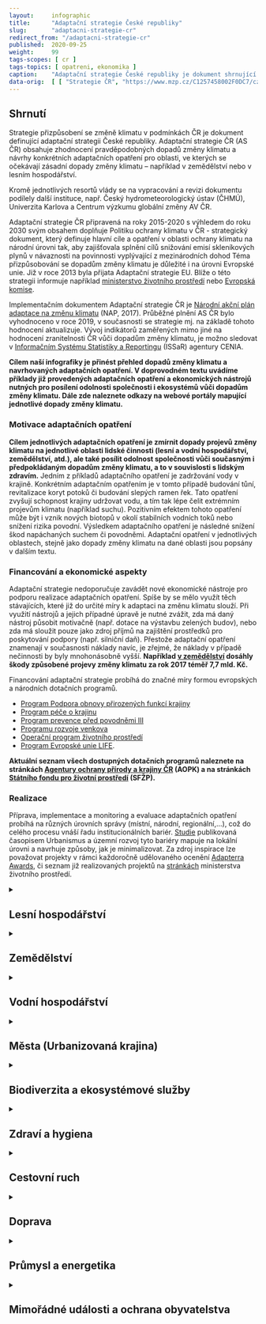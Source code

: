 ```yaml
---
layout:     infographic
title:      "Adaptační strategie České republiky"
slug:       "adaptacni-strategie-cr"
redirect_from: "/adaptacni-strategie-cr"
published:  2020-09-25
weight:     99
tags-scopes: [ cr ]
tags-topics: [ opatreni, ekonomika ]
caption:    "Adaptační strategie České republiky je dokument shrnující dopady změny klimatu na život v České republice a předkládá sjednaná adaptační opatření, jejichž cílem je zmírnění dopadů změny klimatu. Naše infografika poskytuje shrnutí nejdůležitějších aspektů národní adaptační strategie v souvislosti s jednotlivými oblastmi dopadů, odkazuje na zdroje mapující dopady jednotlivých projevů změny klimatu, ukazuje příklady již existujících opatření. Mezi zásadní adaptační opatření patří mimo jiné také průřezové nástroje týkající se všech oblastí dopadů (úprava podnikatelského prostředí), ekonomické nástroje (poplatky, fondy a finanční podpora, ekoznačení, zelené veřejné zakázky, pojištění proti škodám), podpora vědy a výzkumu a také zapojení veřejnosti, vzdělávání, výchova a osvěta."
data-orig:	[ [ "Strategie ČR", "https://www.mzp.cz/C1257458002F0DC7/cz/zmena_klimatu_adaptacni_strategie/$FILE/OEOK-Adaptacni_strategie-20151029.pdf" ] ]
---
```


## Shrnutí

Strategie přizpůsobení se změně klimatu v podmínkách ČR je dokument definující adaptační strategii České republiky. Adaptační strategie ČR (AS ČR) obsahuje zhodnocení pravděpodobných dopadů změny klimatu a návrhy konkrétních adaptačních opatření pro oblasti, ve kterých se očekávají zásadní dopady změny klimatu – například v zemědělství nebo v lesním hospodářství.

Kromě jednotlivých resortů vlády se na vypracování a revizi dokumentu podílely další instituce, např. Český hydrometeorologický ústav (ČHMÚ), Univerzita Karlova a Centrum výzkumu globální změny AV ČR.

 Adaptační strategie ČR připravená na roky 2015-2020 s výhledem do roku 2030 svým obsahem doplňuje Politiku ochrany klimatu v ČR - strategický dokument, který definuje hlavní cíle a opatření v oblasti ochrany klimatu na národní úrovni tak, aby zajišťovala splnění cílů snižování emisí skleníkových plynů v návaznosti na povinnosti vyplývající z mezinárodních dohod Téma přizpůsobování se dopadům změny klimatu je důležité i na úrovni Evropské unie. Již v roce 2013 byla přijata Adaptační strategie EU. Blíže o této strategii informuje například [ministerstvo životního prostředí](https://www.mzp.cz/cz/adaptacni_strategie_eu) nebo [Evropská komise](https://ec.europa.eu/clima/policies/adaptation/what_en).

 Implementačním dokumentem Adaptační strategie ČR je [Národní akční plán adaptace na změnu klimatu](https://www.mzp.cz/C1257458002F0DC7/cz/news_170116_NAP/$FILE/NAP_material.pdf) (NAP, 2017). Průběžné plnění AS ČR bylo vyhodnoceno v roce 2019, v současnosti se strategie mj. na základě tohoto hodnocení aktualizuje. Vývoj indikátorů zaměřených mimo jiné na hodnocení zranitelnosti ČR vůči dopadům změny klimatu, je možno sledovat v [Informačním Systému Statistiky a Reportingu](https://issar.cenia.cz/) (ISSaR) agentury CENIA.

**Cílem naší infografiky je přinést přehled dopadů změny klimatu a navrhovaných adaptačních opatření. V doprovodném textu uvádíme příklady již provedených adaptačních opatření a ekonomických nástrojů nutných pro posílení odolnosti společnosti i ekosystémů vůči dopadům změny klimatu. Dále zde naleznete odkazy na webové portály mapující jednotlivé dopady změny klimatu.**

### Motivace adaptačních opatření

**Cílem jednotlivých adaptačních opatření je zmírnit dopady projevů změny klimatu na jednotlivé oblasti lidské činnosti (lesní a vodní hospodářství, zemědělství, atd.), ale také posílit odolnost společnosti vůči současným i předpokládaným dopadům změny klimatu, a to v souvislosti s lidským zdravím.** Jedním z příkladů adaptačního opatření je zadržování vody v krajině. Konkrétním adaptačním opatřením je v tomto případě budování tůní, revitalizace koryt potoků či budování slepých ramen řek. Tato opatření zvyšují schopnost krajiny udržovat vodu, a tím tak lépe čelit extrémním projevům klimatu (například suchu). Pozitivním efektem tohoto opatření může být i vznik nových biotopů v okolí stabilních vodních toků nebo snížení rizika povodní. Výsledkem adaptačního opatření je následné snížení škod napáchaných suchem či povodněmi. Adaptační opatření v jednotlivých oblastech, stejně jako dopady změny klimatu na dané oblasti jsou popsány v dalším textu.

### Financování a ekonomické aspekty

Adaptační strategie nedoporučuje zavádět nové ekonomické nástroje pro podporu realizace adaptačních opatření. Spíše by se mělo využít těch stávajících, které již do určité míry k adaptaci na změnu klimatu slouží. Při využití nástrojů a jejich případné úpravě je nutné zvážit, zda má daný nástroj působit motivačně (např. dotace na výstavbu zelených budov), nebo zda má sloužit pouze jako zdroj příjmů na zajištění prostředků pro poskytování podpory (např. silniční daň). Přestože adaptační opatření znamenají v současnosti náklady navíc, je zřejmé, že náklady v případě nečinnosti by byly mnohonásobně vyšší. **Například [v zemědělství](https://zpravy.aktualne.cz/domaci/jurecka-skody-na-plodinach-kvuli-suchu-jsou-az-7-7-miliardy/r~0aaca0de932511e7a0c50025900fea04/) dosáhly škody způsobené projevy změny klimatu za rok 2017 téměř 7,7 mld. Kč.**

Financování adaptační strategie probíhá do značné míry formou evropských a národních dotačních programů.

* [Program Podpora obnovy přirozených funkcí krajiny](http://www.dotace.nature.cz/popfk-programy.html)
* [Program péče o krajinu](http://www.dotace.nature.cz/ppk-programy.html)
* [Program prevence před povodněmi III](http://www.dotace.nature.cz/129-260.html)
* [Programu rozvoje venkova](https://www.szif.cz/cs/prv2014)
* [Operační program životního prostředí](https://www.opzp.cz/)
* [Program Evropské unie LIFE](https://www.program-life.cz/).

**Aktuální seznam všech dostupných dotačních programů naleznete na stránkách [Agentury ochrany přírody a krajiny ČR](http://www.dotace.nature.cz/) (AOPK) a na stránkách [Státního fondu pro životní prostředí](https://www.sfzp.cz/dotace-a-pujcky/) (SFŽP).**

### Realizace

Příprava, implementace a monitoring a evaluace adaptačních opatření probíhá na různých úrovních správy (místní, národní, regionální,...), což do celého procesu vnáší řadu institucionálních bariér. [Studie](http://www.uur.cz/images/5-publikacni-cinnost-a-knihovna/casopis/2019/2019-01/02-administrativni.pdf) publikovaná časopisem Urbanismus a územní rozvoj tyto bariéry mapuje na lokální úrovni a navrhuje způsoby, jak je minimalizovat. Za zdroj inspirace lze považovat projekty v rámci každoročně udělovaného ocenění [Adapterra Awards](https://www.adapterraawards.cz/), či seznam již realizovaných projektů na [stránkách](https://www.mzp.cz/cz/adaptacni_projekty_cr_odkazy) ministerstva životního prostředí.

<details markdown=1>
<summary>
<h2>Lesní hospodářství</h2>
</summary>

* **Dopady**  
  Dopady změny klimatu na lesní hospodářství jsou spojené především se suchem a extrémními projevy počasí. **Sucho snižuje přirozenou obranyschopnost lesních porostů vůči různým druhům škůdců a silnému větru, zároveň zvyšuje riziko lesních požárů.** Celá situace je komplikována složením lesních porostů v Česku, které neodpovídá stavu, ve kterém je obranyschopnost zaručena přirozenými mechanismy. Tyto dopady zásadním způsobem ovlivňují mimo jiné i produkci dřeva v ČR ([ASČR str. 26](https://www.mzp.cz/C1257458002F0DC7/cz/zmena_klimatu_adaptacni_strategie/$FILE/OEOK-Adaptacni_strategie-20151029.pdf#page=26)).  
  Aktuální přehled druhového a věkového [složení](https://issar.cenia.cz/cr/lesy/druhova-a-vekova-skladba-lesu/) lesů v Česku naleznete v systému ISSaR.
* **Opatření**  
  Adaptační opatření pro lesní hospodářství spočívají především v pěstování druhově rozmanitých lesů, přirozeně odolných vůči projevům změny klimatu. Důležitým bodem je i zachování původních rostlinných a živočišných druhů. Dále je nutno klást důraz na lesní hospodaření bližší přírodě, například šetrnější těžbu ([ASČR str. 26–29](https://www.mzp.cz/C1257458002F0DC7/cz/zmena_klimatu_adaptacni_strategie/$FILE/OEOK-Adaptacni_strategie-20151029.pdf#page=26)).
* **Ekonomické aspekty**  
  Realizace adaptačních opatření bude respektovat ekonomické cíle lesního hospodářství (zásadu zachování konkurenceschopnosti). **Obecně lze ale očekávat, že zvýšené náklady na šetrnější těžbu a dopravu dříví budou kompenzovány nižšími náklady na obnovu a výchovu mladých lesních porostů.** Pokud navíc dojde díky realizaci navržených opatření ke snížení objemu nahodilých, kalamitních těžeb, přispěje vyšší rovnoměrnost a stabilita dodávek dříví k prosperitě lesního hospodářství a dřevozpracujícího průmyslu ([ASČR str. 79](https://www.mzp.cz/C1257458002F0DC7/cz/zmena_klimatu_adaptacni_strategie/$FILE/OEOK-Adaptacni_strategie-20151029.pdf#page=79)).
* **Inspirace**  
  Cílem projektu [Česko sází budoucnost](https://www.sazimebudoucnost.cz) je do pěti let vysázet 10 milionů stromů mimo les.
</details>

<details markdown=1>
<summary>
<h2>Zemědělství</h2>
</summary>

* **Dopady**  
  Změna klimatu ovlivňuje různými mechanismy stabilitu zemědělské produkce. Dochází k posunu hlavního vegetačního období na začátek března a celkovému zvýšení teploty, což je potenciálně přínosné, v budoucnosti bude možné pěstovat na našem území teplomilnějších plodiny. Riziko spočívá v častějším výskytem ranních mrazíků, a suchých období v letních měsících a výskytem extrémních srážek. Ranní mrazíky mohou mít devastující účinky například na některé druhy ovocných stromů. Letní sucha budou ovlivňovat především oblasti střední a jižní Moravy, středních a severozápadních Čech, dolního a středního Polabí a Povltaví, které jsou klíčové pro zemědělskou produkci ČR. Extrémní srážky podporují erozi půdy ([ASČR str. 30–31](https://www.mzp.cz/C1257458002F0DC7/cz/zmena_klimatu_adaptacni_strategie/$FILE/OEOK-Adaptacni_strategie-20151029.pdf#page=30)).  
  Aktuální přehled [využití půdy](https://issar.cenia.cz/cr/priroda-a-krajina/vyuziti-uzemi/) v ČR mapuje agentura CENIA. Informace o nasycení půdy vláhou a stav půdního sucha naleznete na webu [Intersucho](https://www.intersucho.cz/cz/?from=2020-05-01&to=2020-05-29&current=2020-05-24).
* **Opatření**  
  Společným jmenovatelem adaptačních opatření v zemědělství je dobré plánování. **Nezbytnou podmínkou zemědělství v budoucnosti musí být udržitelné využití půdy a dodávání organické hmoty.** Dále je důležité zavádět opatření pro zadržování vody a opatření zamezující půdní erozi. Mezi adaptační opatření patří i pěstování a šlechtění odolných zemědělských plodin a využívání současných technologií a znalostí pro optimalizaci produkce ([ASČR str. 31–35](https://www.mzp.cz/C1257458002F0DC7/cz/zmena_klimatu_adaptacni_strategie/$FILE/OEOK-Adaptacni_strategie-20151029.pdf#page=31)).
* **Ekonomické aspekty**  
  Zemědělství trpí vlivem projevů změny klimatu zvýšenou nejistotou dosažení předpokládané produkce, a zvýšení nákladů ([ASČR str. 31](https://www.mzp.cz/C1257458002F0DC7/cz/zmena_klimatu_adaptacni_strategie/$FILE/OEOK-Adaptacni_strategie-20151029.pdf#page=31)).
* **Inspirace**  
  Podle [Jiřího Musila](https://inodpady.cz/takove-mohou-byt-plody-digitalizace-ceskeho-zemedelstvi/) ze společnosti Agdata, českého dodavatele technologií pro chytré zemědělství, šetří digitalizace zemědělství zhruba 50 % člověkohodin měsíčně. To například pro malou farmu může znamenat náklady na jednu mzdu.
</details>

<details markdown=1>
<summary>
<h2>Vodní hospodářství</h2>
</summary>

* **Dopady**  
  V souvislosti s narůstající průměrnou teplotou dochází k nárůstu vypařování vody z krajiny a vodních ploch, zároveň dochází k častějšímu výskytu extrémních srážkových událostí. Citelným dopadem změny klimatu na vodní hospodářství  je stav sněhové pokrývky, která přirozeným způsobem akumuluje vodu. **Tání sněhu se posouvá směrem do zimy a voda poté chybí v pozdních letních a podzimních měsících.** Celkově dochází k poklesu zásob podzemní vody ([ASČR str. 36–37](https://www.mzp.cz/C1257458002F0DC7/cz/zmena_klimatu_adaptacni_strategie/$FILE/OEOK-Adaptacni_strategie-20151029.pdf#page=36)).
  Portál [Naše voda](https://www.nase-voda.cz) sleduje aktuální dění týkající se vody v krajině, vodovodů a kanalizací, atd.
* **Opatření**  
  Adaptační opatření se zde zabývají především **zadržováním vody v krajině, podporou vsakování dešťové vody, snížení spotřeby pitné vody a plánování s ohledem na sucho a povodně**. Zadržování vody v krajině má být podpořeno revitalizací vodních toků a existujících vodních biotopů, dále pak budováním biotopů nových, například tůní, nebo slepých ramen potoků a řek. Opatření pro podporu vsakování zahrnují budování vsakovacích ploch ve městech, zároveň je zde kladen důraz na oddělení dešťové vody od kanalizace a její pozdější využití ([ASČR str. 37–43](https://www.mzp.cz/C1257458002F0DC7/cz/zmena_klimatu_adaptacni_strategie/$FILE/OEOK-Adaptacni_strategie-20151029.pdf#page=37)).
* **Ekonomické aspekty**  
  Celkově jsou ve vodním hospodářství náklady na kompenzaci škod způsobených klimatickou změnou výrazně vyšší, než náklady na plánovaná systémová opatření. **Předpokládaná roční výše finančních prostředků pro systémová adaptační opatření je 4,2 mld. Kč, zatímco průměrný roční podíl státu na náhradách škod způsobených povodněmi je odhadován na 8,5 mld. Kč (období mezi roky 1990 a 2010).** Stát se navíc podílí například i na kompenzaci dopadů sucha v zemědělství ([ASČR str. 87](https://www.mzp.cz/C1257458002F0DC7/cz/zmena_klimatu_adaptacni_strategie/$FILE/OEOK-Adaptacni_strategie-20151029.pdf#page=87)). Pro regulaci a financování adaptačních opatření lze využít již existujících ekonomických nástrojů, jako například platby za odebrané množství podzemní vody, nebo platby za vypouštění odpadních vod ([ASČR str. 81](https://www.mzp.cz/C1257458002F0DC7/cz/zmena_klimatu_adaptacni_strategie/$FILE/OEOK-Adaptacni_strategie-20151029.pdf#page=81)).
* **Inspirace**  
  [Kozmická ptačí luka](https://ostrava.rozhlas.cz/kozmicke-ptaci-louky-oblast-kde-ma-hlavni-slovo-voda-6972701) na Hlučínsku byla v 70. letech srovnána a odvodněna z důvodu lepšího obhospodařovávání. Po obnově původní říční krajiny, jejíž přestavba započala v roce 2014, jsou zde dnes k nalezení opět tůně, pestré kvetoucí louky a navrátivší ptáci, obojživelníci a chráněné rostliny.
</details>

<details markdown=1>
<summary>
<h2>Města (Urbanizovaná krajina)</h2>
</summary>

* **Dopady**  
  Městské prostředí je nejvíce ovlivněno projevy sucha, zvyšujících se průměrných teplot a výskytem dní s extrémními tropickými teplotami. Těmto projevům zde navíc chybí protiváha v podobě odpařování vláhy a umocňuje je zvýšené pohlcování a akumulace tepla. V důsledku toho může být ohroženo zdraví obyvatelstva letních měsících. V budoucnosti může docházet k závažným problémům spojeným se sníženou dostupností a kvalitou vody ([ASČR str. 44](https://www.mzp.cz/C1257458002F0DC7/cz/zmena_klimatu_adaptacni_strategie/$FILE/OEOK-Adaptacni_strategie-20151029.pdf#page=44)).
* **Opatření**  
  Potenciál k adaptaci na změnu klimatu ve městech leží především ve výstavbě a renovaci energeticky šetrných budov. Dalším prvkem adaptace je nakládání s dešťovou vodou, zde národní adaptační strategie počítá s **budováním travnatých ploch pro vsakování vody, oddělení dešťové vody od kanalizace a zdrojů znečištění** ([ASČR str. 45–49](https://www.mzp.cz/C1257458002F0DC7/cz/zmena_klimatu_adaptacni_strategie/$FILE/OEOK-Adaptacni_strategie-20151029.pdf#page=45)).
* **Ekonomické aspekty**  
  Ekonomická analýza zde zahrnuje pouze renovaci energeticky úsporných budov, která je adaptačním i mitigačním opatřením zároveň. Předpokládá se, že státní investiční podpora těchto renovací se státu vrací na daních přijmu firem, zaměstnanců, na nevyplacených dávkách v nezaměstnanosti atd. **Očekává se, že na 1 mld. Kč investovaných připadá 0,97–1,21 mld. Kč, které se vrátí do veřejných rozpočtů, zároveň dojde k indukci růstu HDP** ([ASČR str. 80](https://www.mzp.cz/C1257458002F0DC7/cz/zmena_klimatu_adaptacni_strategie/$FILE/OEOK-Adaptacni_strategie-20151029.pdf#page=80)).
* **Inspirace**  
  [Město Chrudim](https://zpravy.aktualne.cz/domaci/chrudim-zdrave-mesto/r~50329632ca7611eaa7deac1f6b220ee8/) se adaptaci na projevy změny klimatu, zejména na sucho, věnuje již několik let. Iniciativa bývalého starosty vyústila v celou řadu realizovaných adaptačních opatření a přečkala i změnu politické reprezentace města.  
  [Rodinný dům](https://www.adapterraawards.cz/Databaze/2019/Dum-s-mokradni-strechou-korenovou-cistirnou) ve vnitrobloku na pražské Letné se stal jedním z vítězů prvního ročníku soutěže Adapterra Awards. Jedná se o pasivní budovu, jejíž střechu pokrývá vegetace, která slouží jako mokřadní čistírna odpadní vody.
</details>

<details markdown=1>
<summary>
<h2>Biodiverzita a ekosystémové služby</h2>
</summary>

* **Dopady**  
  Ekosystémy jsou obecně citlivé na změny okolních podmínek, zároveň je jejich odolnost úměrná biodiverzitě. Vedle zásahů člověka je tedy ovlivňuje právě změna klimatu. Například **změna průměrné roční teploty může vést k vymizení určitých druhů rostlin, nebo živočichů.** Protikladem jsou zde invazivní druhy rostlin a živočichů, které jsou odolné vůči změnám klimatu, mohou se nekontrolovaně šířit a zaujmout v ekosystému místo původních druhů. Tím však dochází k oslabení ekosystému a může dojít i k degradaci některých ekosystémových služeb ([ASČR str. 50–51](https://www.mzp.cz/C1257458002F0DC7/cz/zmena_klimatu_adaptacni_strategie/$FILE/OEOK-Adaptacni_strategie-20151029.pdf#page=50)).
* **Opatření**  
  Pro zachování původních druhů a ekosystémů je třeba zlepšit dlouhodobé plánování. **Je třeba omezit zásahy do krajiny, které štěpí jednotlivé ekosystémy a zároveň propojovat ekosystémy rozštěpené dřívější činností.** V rámci adaptace je rovněž důležité omezit činnosti zvýhodňující invazivní druhy a provádět pravidelné monitorování těchto druhů ([ASČR str. 51–54](https://www.mzp.cz/C1257458002F0DC7/cz/zmena_klimatu_adaptacni_strategie/$FILE/OEOK-Adaptacni_strategie-20151029.pdf#page=51)).
* **Ekonomické aspekty**  
  Vyhodnocení ekonomických aspektů v tomto sektoru je v současné době obtížné vzhledem k absenci prostředků vhodných pro stanovení hodnoty biodiverzity a ekosystémových služeb ([ASČR str. 88](https://www.mzp.cz/C1257458002F0DC7/cz/zmena_klimatu_adaptacni_strategie/$FILE/OEOK-Adaptacni_strategie-20151029.pdf#page=88). V budoucnosti je ale pravděpodobný scénář přechodu k zpoplatnění některých služeb, které příroda doposud poskytovala "zdarma", například opylování, nebo zachytávání CO2 ([ASČR str. 84](https://www.mzp.cz/C1257458002F0DC7/cz/zmena_klimatu_adaptacni_strategie/$FILE/OEOK-Adaptacni_strategie-20151029.pdf#page=84)).
* **Inspirace**  
  [Vlčí a Rysí hlídky](https://www.selmy.cz/) jsou skupiny speciálně vyškolených dobrovolných spolupracovníků Hnutí DUHA, které každou zimu monitorují terén v Beskydech a na Šumavě. Mají odradit myslivce a pytláky od ilegálního lovu, a také monitorovat pohyb velkých šelem.  
  Platba za ekosystémové služby (PES) má v současné době úspěch v [Mexiku](https://blogs.worldbank.org/latinamerica/paying-ecosystem-services-successful-approach-reducing-deforestation-mexico).
</details>

<details markdown=1>
<summary>
<h2>Zdraví a hygiena</h2>
</summary>

* **Dopady**  
  Zdraví a hygiena mohou být ovlivněny extrémními teplotami a s nimi souvisejícím, zvýšeným výskytem hmyzu, roztočů, infekčních nemocí. V důsledku sucha poté může docházet k migraci obyvatelstva. **Vliv sucha se může projevit v povrchových zdrojích kontaminací bakteriálního a virového původu, kontaminací pitné vody pesticidy a dusičnany s dopady na zdraví, a snižováním zásob surové vody.**  
  Předpokládaný vliv změny klimatu se odráží i v kvalitě vnitrozemských sladkovodních nádrží ve spojitosti se zdravotním rizikem vod využívaných pro rekreaci ([ASČR str. 55](https://www.mzp.cz/C1257458002F0DC7/cz/zmena_klimatu_adaptacni_strategie/$FILE/OEOK-Adaptacni_strategie-20151029.pdf#page=55)).
* **Opatření**  
  Národní adaptační strategie doporučuje prevenci infekčních a neinfekčních chorob, zajištění dostatečné zdravotnické infrastruktury a informování obyvatel o rizicích a prevenci ([ASČR str. 55–57](https://www.mzp.cz/C1257458002F0DC7/cz/zmena_klimatu_adaptacni_strategie/$FILE/OEOK-Adaptacni_strategie-20151029.pdf#page=55)).
* **Ekonomické aspekty**  
  Stát každoročně vynaloží jednotky milionů korun na osvětu obyvatelstva, prevenci a monitorování zoonóz ([ASČR str. 80](https://www.mzp.cz/C1257458002F0DC7/cz/zmena_klimatu_adaptacni_strategie/$FILE/OEOK-Adaptacni_strategie-20151029.pdf#page=80)).
* **Inspirace**  
  [Interaktivní mapa](https://www.kliste.cz/cz/mapa-aktivity) výskytu infikovaných klíšťat. Zobrazená data pocházejí z více než 12 000 analyzovaných vzorků ze soukromé laboratoře. V mapě lze vybrat riziko infekce při napadení (klíšťová encefalitida, borelióza, apod.) a to pro jednotlivé roky, nebo jako predikci do budoucna.
</details>

<details markdown=1>
<summary>
<h2>Cestovní ruch</h2>
</summary>

* **Dopady**  
  Projevy změny klimatu mohou na jedné straně snížit atraktivitu jednotlivých turistických destinací například vlivem úbytku sněhové pokrývky, zároveň zde lze očekávat zvýšený výskyt a šíření infekčních nemocí.Zvýšení teplot a postupné ubývání srážek v zimním období zhoršuje podmínky pro zimní rekreaci, zkracuje zimní sezónu, posouvá lyžařské areály s vhodnými podmínkami do vyšších nadmořských výšek, případně zvyšuje požadavky na vodní zdroje, což může vést k zvýšení konfliktů se zájmy ochrany přírody a jinými veřejnými zájmy ([ASČR str. 58](https://www.mzp.cz/C1257458002F0DC7/cz/zmena_klimatu_adaptacni_strategie/$FILE/OEOK-Adaptacni_strategie-20151029.pdf#page=58)).
* **Opatření**  
  Důraz adaptačních opatření je kladen zejména na osvětu všech účastníků cestovního ruchu. Každý účastník by měl být motivován ke zvážení důsledků svého jednání ([ASČR str. 58–59](https://www.mzp.cz/C1257458002F0DC7/cz/zmena_klimatu_adaptacni_strategie/$FILE/OEOK-Adaptacni_strategie-20151029.pdf#page=58)).
* **Ekonomické aspekty**  
  Některé pesimistické [prognózy](https://zpravy.aktualne.cz/zahranici/spatna-zprava-pro-lyzare-z-alp-bude-mizet-snih-varuji-vedci/r~33521e4a0fce11e7b7fa0025900fea04/) předvídají, že alpské rezorty by mohly do roku 2099 přijít až o 70 % sněhu.  
  I u optimistického scénáře vývoje klimatu lze předpokládat, že k hlavním zasaženým územím by patřily právě oblasti soustředěného cestovního ruchu ([ASČR str. 87](https://www.mzp.cz/C1257458002F0DC7/cz/zmena_klimatu_adaptacni_strategie/$FILE/OEOK-Adaptacni_strategie-20151029.pdf#page=87)). Takový scénář by měl velmi negativní důsledky pro české podnikatele a firmy závislé na zimní turistice.
</details>

<details markdown=1>
<summary>
<h2>Doprava</h2>
</summary>

* **Dopady**  
  Česká republika hraje významnou roli tranzitní země jak v dopravě silniční, tak i železniční. **Vlivem extrémních projevů počasí, může dojít k dočasnému omezení průjezdnosti některých tahů.** Vodní doprava je navíc vzhledem k poloze ČR provozována na krátkých splavných úsecích některý řek, na kterých vlivem sucha dochází k omezení splavnosti některých úseků ([ASČR str. 60](https://www.mzp.cz/C1257458002F0DC7/cz/zmena_klimatu_adaptacni_strategie/$FILE/OEOK-Adaptacni_strategie-20151029.pdf#page=60)).
* **Opatření**  
  Adaptační opatření v oblasti dopravy by se měla zaměřit především na dlouhodobé plánování. Cílem je především zajistit provoz vzhledem k extrémním projevům počasí. Výzkum nových technologií by měl být zaměřen na odolnost konstrukcí vůči výkyvům teplot, přívalovým vodám, námraze, vysokým teplotám, atd. **Klimatizace a vytápění vozidel městské veřejné dopravy by měla být optimalizována s ohledem na předpokádané změny teplot** ([ASČR str. 60–62](https://www.mzp.cz/C1257458002F0DC7/cz/zmena_klimatu_adaptacni_strategie/$FILE/OEOK-Adaptacni_strategie-20151029.pdf#page=60)).
* **Ekonomické aspekty**  
  Z ekonomického hlediska jsou adaptační opatření v oblasti dopravy především příležitostí k investicím do výzkumu a vývoje nových technologií ([ASČR str. 86](https://www.mzp.cz/C1257458002F0DC7/cz/zmena_klimatu_adaptacni_strategie/$FILE/OEOK-Adaptacni_strategie-20151029.pdf#page=86)).
* **Inspirace**  
  [Dopravní podnik Ostrava](https://zdravaova.cz/prvni-cestujici-se-dnes-svezli-novymi-elektrobusy-ekova-electron/) jako první v České republice koncem roku 2018 zahájil provoz elektrobusů s technologií „opportunity charging“, která umožňuje ultrarychlé dobíjení, a to během 1 minuty na další hodinu provozu. DPO zároveň plánuje mít vozový park bez dieselových motorů do konce roku 2020.
</details>

<details markdown=1>
<summary>
<h2>Průmysl a energetika</h2>
</summary>

* **Dopady**  
  Změna klimatu se v oblasti průmyslu a energetiky projevuje zejména ohrožením stability kritické infrastruktury. Například sucho ovlivňuje výrobu vodních elektráren, zároveň však může snižovat chladící kapacitu tepelných elektráren a snížení objemu vody v akumulačních nádržích přečerpávacích elektráren ([ASČR str. 63](https://www.mzp.cz/C1257458002F0DC7/cz/zmena_klimatu_adaptacni_strategie/$FILE/OEOK-Adaptacni_strategie-20151029.pdf#page=63)).
* **Opatření**  
  Adaptace průmyslu a energetiky spočívá v zajištění dostatčné produkce elektřiny pro kritickou infrastukturu státu i v případě extrémních projevů počasí. Příkladem může být **zajištění dostatečných zásob a alternativních dodavatelů paliv dovážených pro výrobu elektřiny a tepla, nebo zajištění fungování přenosových sítě i při výpadku jednotlivých prvků.** Současně je třeba optimalizovat výrobní procesy zejména s ohledem na spotřebu vody ([ASČR str. 63–65](https://www.mzp.cz/C1257458002F0DC7/cz/zmena_klimatu_adaptacni_strategie/$FILE/OEOK-Adaptacni_strategie-20151029.pdf#page=63)).
* **Ekonomické aspekty**  
  V této oblasti existuje celá řada existujících mechanismů získávání financí pro zavádění adaptačních opatření, například daně z pevných paliv, zemního plynu, nebo elektřiny. Dále pak zpoplatnění emisí CO2 ([ASČR str. 83–84](https://www.mzp.cz/C1257458002F0DC7/cz/zmena_klimatu_adaptacni_strategie/$FILE/OEOK-Adaptacni_strategie-20151029.pdf#page=83)). Náklady pro podnikatelský sektor plynou zejména z nutnosti implementace prvků kritické infrastruktury, například havarijní plány, bezpečnostní a monitorovací systemy ([ASČR str. 86](https://www.mzp.cz/C1257458002F0DC7/cz/zmena_klimatu_adaptacni_strategie/$FILE/OEOK-Adaptacni_strategie-20151029.pdf#page=86)).
* **Inspirace**  
  Obec Mikolajice na Opavsku jako první využívá [mikroelektrárnu Wave](https://ct24.ceskatelevize.cz/domaci/2739806-teplo-i-svetlo-zaroven-mikolajice-vyuzivaji-prvni-mikroelektrarnu-na-svete), která je podle tvůrců prvním zařízením svého druhu na světě. Jde o automatický kotel na biomasu, jenž kromě tepla produkuje i elektřinu.  
  Jako topivo využívá elektrárna dřevěné pelety, ale po úpravách jí nevadí ani štěpka horší kvality. Zařízení, které dosahuje tepelného výkonu až 50 kW, dokáže fungovat i nezávisle na distribuční síti a v případě výpadku elektrické energie je schopno fungovat v takzvaném off gridu a zásobovat obecní budovy (obecní úřad, hasičská zbrojnice a prodejna potravin), elektřinou po dobu minimálně 12 hodin.
</details>

<details markdown=1>
<summary>
<h2>Mimořádné události a ochrana obyvatelstva</h2>
</summary>

* **Dopady**  
  V důsledku změny klimatu **dochází k nárůstu intenzity i četnosti extrémních meteorologických jevů, dlouhodobého sucha, povodní, lesních požárů, ohrožení energetické soustavy a související migrace obyvatel** ([ASČR str. 66](https://www.mzp.cz/C1257458002F0DC7/cz/zmena_klimatu_adaptacni_strategie/$FILE/OEOK-Adaptacni_strategie-20151029.pdf#page=66)).
* **Opatření**  
  V rámci adaptačních opatření dopručuje národní adaptační strategie podporovat a vyvýjet systémy predikce a varování před mimořádnými událostmi. Prioritou by mělo být zajištění vhodného krizového scénáře pro ochranu obyvatelstva i životního prostředí ([ASČR str. 66–69](https://www.mzp.cz/C1257458002F0DC7/cz/zmena_klimatu_adaptacni_strategie/$FILE/OEOK-Adaptacni_strategie-20151029.pdf#page=66)).
* **Inspirace**  
  Průkopníky v oblasti mimořádných událostí a ochrany obyvatelstva je v tuzemsku platforma [Mobilní rozhlas](https://www.czechcrunch.cz/2020/05/mobilni-rozhlas-v-krizi-ukazal-svou-silu-pouziva-ho-uz-pres-800-starostu-pres-prahu-a-brno-az-po-mala-mesta-a-vesnice/) pro efektivní komunikaci samospráv s občany a aplikace [Záchranka](https://www.novinky.cz/domaci/clanek/aplikaci-zachranka-ma-milion-cechu-pomohla-v-desitkach-tisic-pripadu-40289869), která umožňuje v krizových situacích rychlým způsobem kontaktovat záchranáře. Obě aplikace spadají pod Systém digitálního varování obyvatelstva (SDVO) a  jsou podřízeny složkám krizového řízení a ochrany obyvatel.
</details>
